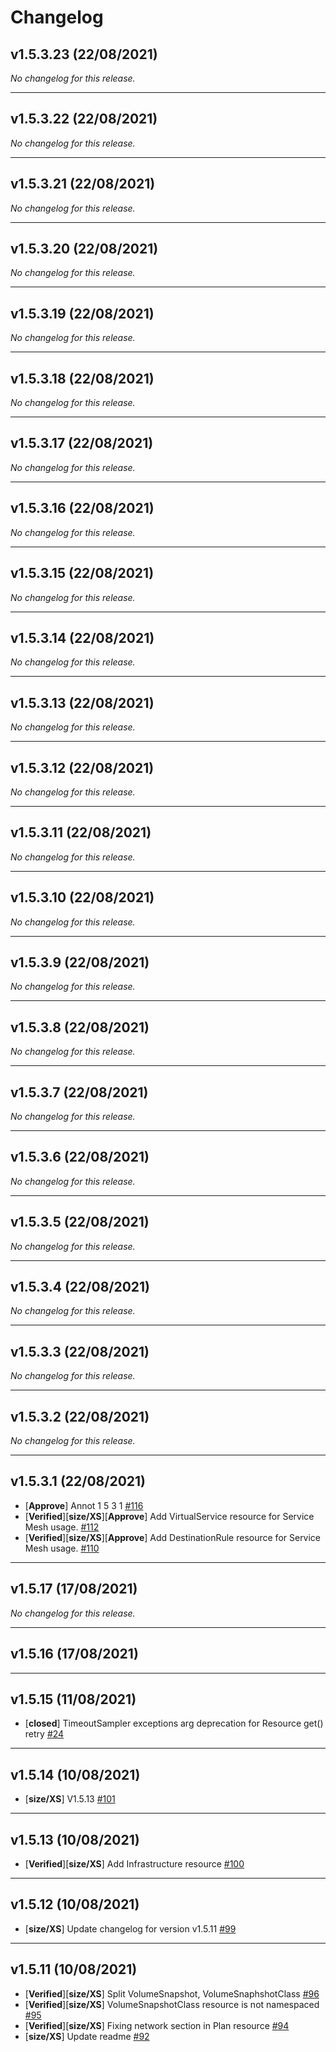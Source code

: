 # Changelog

## v1.5.3.23 (22/08/2021)
*No changelog for this release.*

---

## v1.5.3.22 (22/08/2021)
*No changelog for this release.*

---

## v1.5.3.21 (22/08/2021)
*No changelog for this release.*

---

## v1.5.3.20 (22/08/2021)
*No changelog for this release.*

---

## v1.5.3.19 (22/08/2021)
*No changelog for this release.*

---

## v1.5.3.18 (22/08/2021)
*No changelog for this release.*

---

## v1.5.3.17 (22/08/2021)
*No changelog for this release.*

---

## v1.5.3.16 (22/08/2021)
*No changelog for this release.*

---

## v1.5.3.15 (22/08/2021)
*No changelog for this release.*

---

## v1.5.3.14 (22/08/2021)
*No changelog for this release.*

---

## v1.5.3.13 (22/08/2021)
*No changelog for this release.*

---

## v1.5.3.12 (22/08/2021)
*No changelog for this release.*

---

## v1.5.3.11 (22/08/2021)
*No changelog for this release.*

---

## v1.5.3.10 (22/08/2021)
*No changelog for this release.*

---

## v1.5.3.9 (22/08/2021)
*No changelog for this release.*

---

## v1.5.3.8 (22/08/2021)
*No changelog for this release.*

---

## v1.5.3.7 (22/08/2021)
*No changelog for this release.*

---

## v1.5.3.6 (22/08/2021)
*No changelog for this release.*

---

## v1.5.3.5 (22/08/2021)
*No changelog for this release.*

---

## v1.5.3.4 (22/08/2021)
*No changelog for this release.*

---

## v1.5.3.3 (22/08/2021)
*No changelog for this release.*

---

## v1.5.3.2 (22/08/2021)
*No changelog for this release.*

---

## v1.5.3.1 (22/08/2021)
- [**Approve**] Annot 1 5 3 1 [#116](https://github.com/RedHatQE/openshift-python-wrapper/pull/116)
- [**Verified**][**size/XS**][**Approve**] Add VirtualService resource for Service Mesh usage. [#112](https://github.com/RedHatQE/openshift-python-wrapper/pull/112)
- [**Verified**][**size/XS**][**Approve**] Add DestinationRule resource for Service Mesh usage. [#110](https://github.com/RedHatQE/openshift-python-wrapper/pull/110)

---

## v1.5.17 (17/08/2021)
*No changelog for this release.*

---

## v1.5.16 (17/08/2021)

---

## v1.5.15 (11/08/2021)
- [**closed**] TimeoutSampler exceptions arg deprecation for Resource get() retry [#24](https://github.com/RedHatQE/openshift-python-wrapper/pull/24)

---

## v1.5.14 (10/08/2021)
- [**size/XS**] V1.5.13 [#101](https://github.com/RedHatQE/openshift-python-wrapper/pull/101)

---

## v1.5.13 (10/08/2021)
- [**Verified**][**size/XS**] Add Infrastructure resource [#100](https://github.com/RedHatQE/openshift-python-wrapper/pull/100)

---

## v1.5.12 (10/08/2021)
- [**size/XS**] Update changelog for version v1.5.11 [#99](https://github.com/RedHatQE/openshift-python-wrapper/pull/99)

---

## v1.5.11 (10/08/2021)
- [**Verified**][**size/XS**] Split VolumeSnapshot, VolumeSnaphshotClass [#96](https://github.com/RedHatQE/openshift-python-wrapper/pull/96)
- [**Verified**][**size/XS**] VolumeSnapshotClass resource is not namespaced [#95](https://github.com/RedHatQE/openshift-python-wrapper/pull/95)
- [**Verified**][**size/XS**] Fixing network section in Plan resource [#94](https://github.com/RedHatQE/openshift-python-wrapper/pull/94)
- [**size/XS**] Update readme [#92](https://github.com/RedHatQE/openshift-python-wrapper/pull/92)
